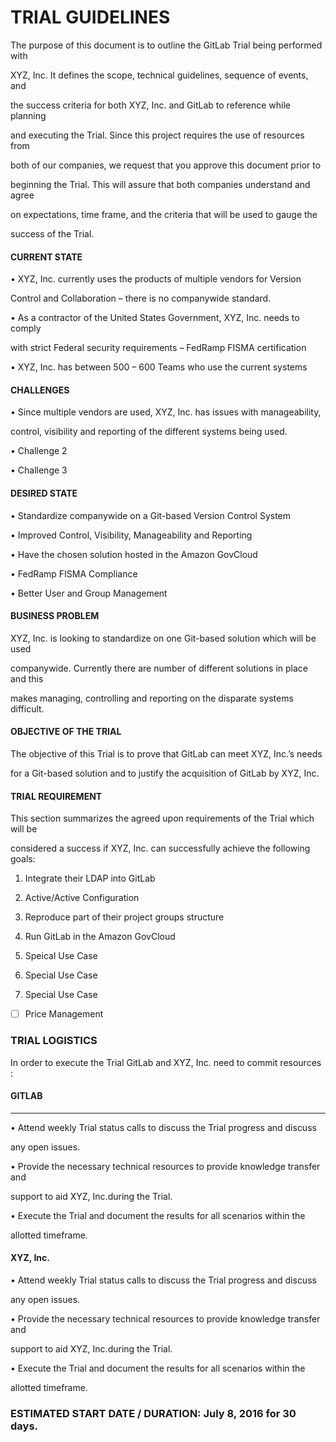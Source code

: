 # TRIAL GUIDELINES


The purpose of this document is to outline the GitLab Trial being performed with

XYZ, Inc. It defines the scope, technical guidelines, sequence of events, and

the success criteria for both XYZ, Inc. and GitLab to reference while planning

and executing the Trial. Since this project requires the use of resources from

both of our companies, we request that you approve this document prior to

beginning the Trial.  This will assure that both companies understand and agree

on expectations, time frame, and the criteria that will be used to gauge the

success of the Trial. 

#### CURRENT STATE

•	XYZ, Inc. currently uses the products of multiple vendors for Version

Control and Collaboration – there is no companywide standard.

•	As a contractor of the United States Government, XYZ, Inc. needs to comply

with strict Federal security requirements – FedRamp FISMA certification

•	XYZ, Inc. has between 500 – 600 Teams who use the current systems

#### CHALLENGES

•	Since multiple vendors are used, XYZ, Inc. has issues with manageability,

control, visibility and reporting of the different systems being used.

•	Challenge 2

•	Challenge 3

#### DESIRED STATE

•	Standardize companywide on a Git-based Version Control System

•	Improved Control, Visibility, Manageability and Reporting

•	Have the chosen solution hosted in the Amazon GovCloud

•	FedRamp FISMA Compliance

•	Better User and Group Management


#### BUSINESS PROBLEM

XYZ, Inc. is looking to standardize on one Git-based solution which will be used

companywide. Currently there are number of different solutions in place and this

makes managing, controlling and reporting on the disparate systems difficult.


#### OBJECTIVE OF THE TRIAL

The objective of this Trial is to prove that GitLab can meet XYZ, Inc.’s needs

for a Git-based solution and to justify the acquisition of GitLab by XYZ, Inc.


#### TRIAL REQUIREMENT

This section summarizes the agreed upon requirements of the Trial which will be 

considered a success if XYZ, Inc. can successfully achieve the following goals: 

1. Integrate their LDAP into GitLab

2. Active/Active Configuration

3. Reproduce part of their project groups structure

4. Run GitLab in the Amazon GovCloud

5. Speical Use Case

6. Special Use Case

7. Special Use Case

- [ ] Price Management 


### TRIAL LOGISTICS

In order to execute the Trial GitLab and XYZ, Inc. need to commit resources :

#### GITLAB
-----------

•	Attend weekly Trial status calls to discuss the Trial progress and discuss 

any open issues.

•	Provide the necessary technical resources to provide knowledge transfer and

support to aid XYZ, Inc.during the Trial.

•	Execute the Trial and document the results for all scenarios within the 

allotted timeframe.

#### XYZ, Inc.

•	Attend weekly Trial status calls to discuss the Trial progress and discuss 

any open issues.

•	Provide the necessary technical resources to provide knowledge transfer and

support to aid XYZ, Inc.during the Trial.

•	Execute the Trial and document the results for all scenarios within the 

allotted timeframe.

### ESTIMATED START DATE / DURATION:  July 8, 2016 for 30 days.






